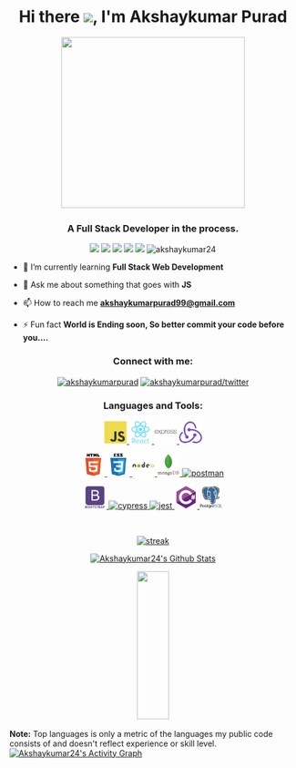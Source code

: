 
<h1 align="center">Hi there <img src="https://raw.githubusercontent.com/MartinHeinz/MartinHeinz/master/wave.gif" width="30px">, I'm Akshaykumar Purad</h1>
<p align= "center">
<img src="https://i.ibb.co/kJRXxg0/undraw-Code-thinking-re-gka2.png" width="80%" height="300px"/>
 </p>
<h3 align="center">A Full Stack Developer in the process.</h3>

<p align= "center">
<img src="https://img.shields.io/badge/M-MongoDB-brightgreen"/>
<img src="https://img.shields.io/badge/E-Express-black"/>
<img src="https://img.shields.io/badge/R-React-skyblue"/>
<img src="https://img.shields.io/badge/N-Node-green"/>
<img src="https://img.shields.io/badge/JS-Javascript-yellow"/>
<img src="https://komarev.com/ghpvc/?username=akshaykumar24&label=Profile%20views&color=0e75b6&style=flat" alt="akshaykumar24" />
</p>


- 🌱 I’m currently learning **Full Stack Web Development**

- 💬 Ask me about something that goes with **JS**

- 📫 How to reach me **akshaykumarpurad99@gmail.com**

- ⚡ Fun fact **World is Ending soon, So better commit your code before you....**

<h3 align="center">Connect with me:</h3>
<p align="center">
<a href="https://linkedin.com/in/akshaykumarpurad" target="blank"><img align="center" src="https://raw.githubusercontent.com/rahuldkjain/github-profile-readme-generator/master/src/images/icons/Social/linked-in-alt.svg" alt="akshaykumarpurad" height="30" width="40" /></a>
 <a href="https://twitter.com/Akshay_a_c_p" target="blank"><img align="center" src="https://s.yimg.com/fz/api/res/1.2/cXxExumO_vFGuDTKiMIwUg--~C/YXBwaWQ9c3JjaGRkO2ZpPWZpdDtoPTI0MDtxPTgwO3c9Mjkw/https://s.yimg.com/zb/imgv1/bbc6edea-95ec-34c1-9296-e74304213535/t_500x300" alt="akshaykumarpurad/twitter" height="30" width="40" /></a>
</p>

<h3 align="center">Languages and Tools:</h3>
<p align="center">
  <a href="https://developer.mozilla.org/en-US/docs/Web/JavaScript" target="_blank"> <img src="https://raw.githubusercontent.com/devicons/devicon/master/icons/javascript/javascript-original.svg" alt="javascript" width="40" height="40"/> </a> 
  <a href="https://reactjs.org/" target="_blank"><img src="https://raw.githubusercontent.com/devicons/devicon/master/icons/react/react-original-wordmark.svg" alt="react" width="40" height="40"/> </a> 
  <a href="https://expressjs.com" target="_blank"> <img src="https://raw.githubusercontent.com/devicons/devicon/master/icons/express/express-original-wordmark.svg" alt="express" width="40" height="40"/> </a>
  <a href="https://redux.js.org" target="_blank"> <img src="https://raw.githubusercontent.com/devicons/devicon/master/icons/redux/redux-original.svg" alt="redux" width="40" height="40"/> </a> 
  </p>
 <p align="center">
  <a href="https://www.w3.org/html/" target="_blank"> <img src="https://raw.githubusercontent.com/devicons/devicon/master/icons/html5/html5-original-wordmark.svg" alt="html5" width="40" height="40"/> </a>
  <a href="https://www.w3schools.com/css/" target="_blank"> <img src="https://raw.githubusercontent.com/devicons/devicon/master/icons/css3/css3-original-wordmark.svg" alt="css3" width="40" height="40"/> </a>
  <a href="https://nodejs.org" target="_blank"> <img src="https://raw.githubusercontent.com/devicons/devicon/master/icons/nodejs/nodejs-original-wordmark.svg" alt="nodejs" width="40" height="40"/> </a> 
  <a href="https://www.mongodb.com/" target="_blank"> <img src="https://raw.githubusercontent.com/devicons/devicon/master/icons/mongodb/mongodb-original-wordmark.svg" alt="mongodb" width="40" height="40"/> </a> 
 <a href="https://postman.com" target="_blank"> <img src="https://www.vectorlogo.zone/logos/getpostman/getpostman-icon.svg" alt="postman" width="40" height="40"/> </a> 
  </p>
 <p align="center">
 <a href="https://getbootstrap.com" target="_blank"> <img src="https://raw.githubusercontent.com/devicons/devicon/master/icons/bootstrap/bootstrap-plain-wordmark.svg" alt="bootstrap" width="40" height="40"/> </a>
 <a href="https://www.cypress.io" target="_blank"> <img src="https://raw.githubusercontent.com/simple-icons/simple-icons/6e46ec1fc23b60c8fd0d2f2ff46db82e16dbd75f/icons/cypress.svg" alt="cypress" width="40" height="40"/> </a>
 <a href="https://jestjs.io" target="_blank"> <img src="https://www.vectorlogo.zone/logos/jestjsio/jestjsio-icon.svg" alt="jest" width="40" height="40"/> </a> 
  <a href="https://www.w3schools.com/cs/" target="_blank"> <img src="https://raw.githubusercontent.com/devicons/devicon/master/icons/csharp/csharp-original.svg" alt="csharp" width="40" height="40"/> </a> 
 <a href="https://www.postgresql.org" target="_blank"> <img src="https://raw.githubusercontent.com/devicons/devicon/master/icons/postgresql/postgresql-original-wordmark.svg" alt="postgresql" width="40" height="40"/> </a>
 </p>
<br/>
<p align="center">
    <a href="https://github.com/Akshaykumar24/github-readme-streak-stats">
        <img title=":fire: Get streak stats for your profile at git.io/streak-stats" alt="streak" src="https://github-readme-streak-stats.herokuapp.com/?user=Akshaykumar24&theme=black-ice&hide_border=true&stroke=0000&background=060A0CD0"/>
    </a>
</p>
  <p align="center">
    <a href="https://github.com/Akshaykumar24/github-readme-stats"><img alt="Akshaykumar24's Github Stats" src="https://github-readme-stats.vercel.app/api?username=Akshaykumar24&show_icons=true&count_private=true&theme=react&hide_border=true&bg_color=0D1117" /></a>
    </p>
    <!-- <p align="center">
  <a href="https://github.com/Akshaykumar24/github-readme-stats"><img alt="Akshaykumar24's Top Languages" src="https://github-readme-stats.vercel.app/api/top-langs/?username=Akshaykumar24&langs_count=8&count_private=true&layout=compact&theme=react&hide_border=true&bg_color=0D1117" /></a></p> -->
  <p align="center">
    <img src="https://github-readme-stats.vercel.app/api/top-langs/?username=Akshaykumar24&theme=react&hide_border=true&bg_color=0D1117" height="260px" width="33.25%"/>
    </p>
  <b>Note:</b> Top languages is only a metric of the languages my public code consists of and doesn't reflect experience or skill level.
<br/>
<a href="https://github.com/Akshaykumar24/github-readme-activity-graph"><img alt="Akshaykumar24's Activity Graph" src="https://activity-graph.herokuapp.com/graph?username=Akshaykumar24&bg_color=0D1117&color=5BCDEC&line=5BCDEC&point=FFFFFF&hide_border=true" /></a>
<br/>
